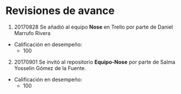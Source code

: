 # Revisiones de avance
1. 20170828 Se añadió al equipo **Nose** en Trello por parte de Daniel Marrufo Rivera 
* Calificación en desempeño:
    - 100
2. 20170901 Se invitó al repositorio **Equipo-Nose** por parte de Salma Yosselin Gómez de la Fuente.
* Calificación en desempeño:
    - 100
 
